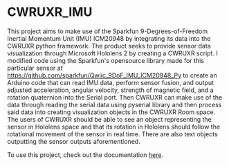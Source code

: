 # CWRUXR_IMU

  This project aims to make use of the Sparkfun 9-Degrees-of-Freedom Inertial Momentum Unit (IMU) ICM20948 by integrating its data into the CWRUXR python framework. The product seeks to provide sensor data visualization through Microsoft Hololens 2 by creating a CWRUXR script. I modified code using the Sparkfun's opensource library made for this particular sensor at https://github.com/sparkfun/Qwiic_9DoF_IMU_ICM20948_Py to create an Arduino code that can read IMU data, perform sensor fusion, and output adjusted acceleration, angular velocity, strength of magnetic field, and a rotation quaternion into the Serial port. Then CWRUXR can make use of the data through reading the serial data using pyserial library and then process said data into creating visualization objects in the CWRUXR Room space. The users of CWRUXR should be able to see an object representing the sensor in Hololens space and that its rotation in Hololens should follow the rotational movement of the sensor in real time. There are also text objects outputting the sensor outputs aforementioned. 

  To use this project, check out the documentation [here](https://docs.google.com/document/d/1R5yFCsysznnK7niunwoqV0zBMInbBX9PdwTruxydtrM/edit?usp=sharing).
